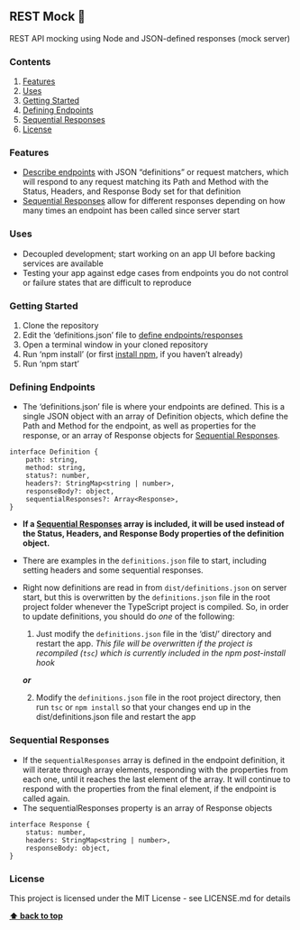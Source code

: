 ## REST Mock 👻
REST API mocking using Node and JSON-defined responses (mock server)

### Contents
1. [Features](#features)
2. [Uses](#uses)
3. [Getting Started](#getting-started)
4. [Defining Endpoints](#defining-endpoints)
5. [Sequential Responses](#sequential-responses)
6. [License](#license)

### Features
- [Describe endpoints](#defining-endpoints) with JSON “definitions” or request matchers, which will respond to any request matching its Path and Method with the Status, Headers, and Response Body set for that definition
- [Sequential Responses](#sequential-responses) allow for different responses depending on how many times an endpoint has been called since server start

### Uses
- Decoupled development; start working on an app UI before backing services are available
- Testing your app against edge cases from endpoints you do not control or failure states that are difficult to reproduce

### Getting Started
1. Clone the repository
2. Edit the ‘definitions.json’ file to [define endpoints/responses](#defining-endpoints)
3. Open a terminal window in your cloned repository
4. Run ‘npm install’ (or first [install npm](https://www.npmjs.com/get-npm), if you haven’t already)
5. Run ‘npm start’

### Defining Endpoints
- The ‘definitions.json’ file is where your endpoints are defined.  This is a single JSON object with an array of Definition objects, which define the Path and Method for the endpoint, as well as properties for the response, or an array of Response objects for [Sequential Responses](#sequential-responses).
```
interface Definition {
	path: string,
	method: string,
	status?: number,
	headers?: StringMap<string | number>,
	responseBody?: object,
	sequentialResponses?: Array<Response>,
}
```
- **If a [Sequential Responses](#sequential-responses) array is included, it will be used instead of the Status, Headers, and Response Body properties of the definition object.**
- There are examples in the `definitions.json` file to start, including setting headers and some sequential responses.
- Right now definitions are read in from `dist/definitions.json` on server start, but this is overwritten by the `definitions.json` file in the root project folder whenever the TypeScript project is compiled.  So, in order to update definitions, you should do *one* of the following:
  1. Just modify the `definitions.json` file in the ‘dist/’ directory and restart the app.  *This file will be overwritten if the project is recompiled (`tsc`) which is currently included in the npm post-install hook*
  
    **_or_**
  
  2. Modify the `definitions.json` file in the root project directory, then run `tsc` or `npm install` so that your changes end up in the dist/definitions.json file and restart the app
  
### Sequential Responses
- If the `sequentialResponses` array is defined in the endpoint definition, it will iterate through array elements, responding with the properties from each one, until it reaches the last element of the array.  It will continue to respond with the properties from the final element, if the endpoint is called again.
- The sequentialResponses property is an array of Response objects
```
interface Response {
	status: number,
	headers: StringMap<string | number>,
	responseBody: object,
}
```

### License
This project is licensed under the MIT License - see LICENSE.md for details

**[⬆ back to top](#contents)**
